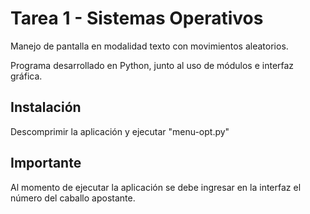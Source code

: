 # Tarea 1 - Sistemas Operativos
Manejo de pantalla en modalidad texto con movimientos aleatorios.

Programa desarrollado en Python, junto al uso de módulos e interfaz gráfica.

## Instalación
Descomprimir la aplicación y ejecutar "menu-opt.py"

## Importante
Al momento de ejecutar la aplicación se debe ingresar en la interfaz el número del caballo apostante.


